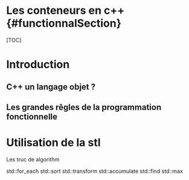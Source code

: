 
Les conteneurs en c++    {#functionnalSection}
=====================

[TOC]


# Introduction 

## C++ un langage objet ? 


## Les grandes rêgles de la programmation fonctionnelle 



# Utilisation de la stl 

Les truc de algorithm 

std::for_each 
std::sort 
std::transform 
std::accumulate 
std::find 
std::max 



